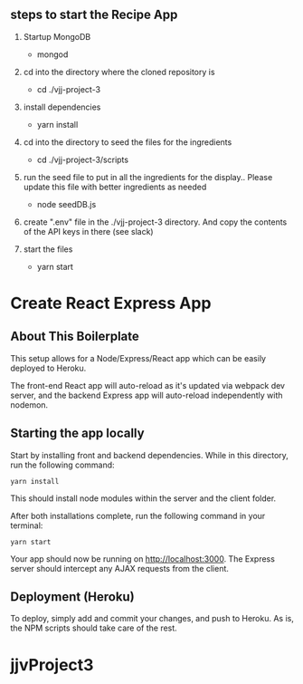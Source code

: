 ## steps to start the Recipe App
1.  Startup MongoDB 
     * mongod

1.  cd into the directory where the cloned repository is
     * cd ./vjj-project-3

1.  install dependencies
     * yarn install

1.  cd into the directory to seed the files for the ingredients
     * cd ./vjj-project-3/scripts

1.  run the seed file to put in all the ingredients for the display.. Please update this file with better ingredients as needed
     * node seedDB.js   

1.  create ".env" file in the ./vjj-project-3  directory.  And copy the contents of the API keys in there (see slack)

1.  start the files 
    * yarn start


# Create React Express App

## About This Boilerplate

This setup allows for a Node/Express/React app which can be easily deployed to Heroku.

The front-end React app will auto-reload as it's updated via webpack dev server, and the backend Express app will auto-reload independently with nodemon.

## Starting the app locally

Start by installing front and backend dependencies. While in this directory, run the following command:

```
yarn install
```

This should install node modules within the server and the client folder.

After both installations complete, run the following command in your terminal:

```
yarn start
```

Your app should now be running on <http://localhost:3000>. The Express server should intercept any AJAX requests from the client.

## Deployment (Heroku)

To deploy, simply add and commit your changes, and push to Heroku. As is, the NPM scripts should take care of the rest.
# jjvProject3
